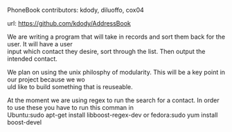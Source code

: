 PhoneBook
contributors: kdody, diluoffo, cox04

url: https://github.com/kdody/AddressBook 

We are writing a program that will take in records and sort them back for the user.  It will have a user \
input which contact they desire, sort through the list. Then output the intended contact.

We plan on using the unix philosphy of modularity.  This will be a key point in our project because we wo\
uld like to build something that is reuseable.

At the moment we are using regex to run the search for a contact. In order to use these you have to run this comman in\
 Ubuntu:sudo apt-get install libboost-regex-dev or fedora:sudo yum install boost-devel

